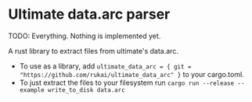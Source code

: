# Ultimate data.arc parser

TODO: Everything. Nothing is implemented yet.

A rust library to extract files from ultimate's data.arc.
*   To use as a library, add `ultimate_data_arc = { git = "https://github.com/rukai/ultimate_data_arc" }` to your cargo.toml.
*   To just extract the files to your filesystem run `cargo run --release --example write_to_disk data.arc`
